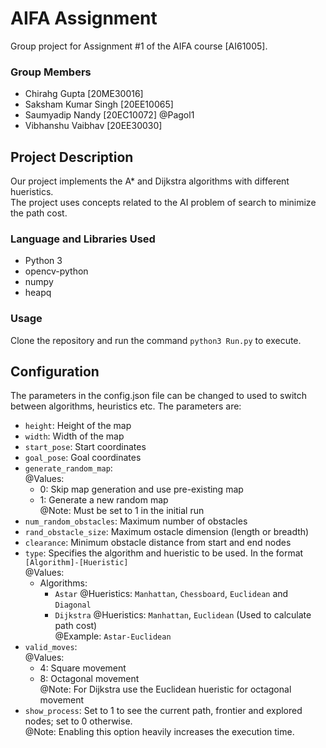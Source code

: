 # AIFA Assignment
Group project for Assignment #1 of the AIFA course \[AI61005\].

### Group Members
- Chirahg Gupta [20ME30016]
- Saksham Kumar Singh [20EE10065]
- Saumyadip Nandy [20EC10072] @Pagol1
- Vibhanshu Vaibhav [20EE30030]

## Project Description
Our project implements the A* and Dijkstra algorithms with different hueristics.\
The project uses concepts related to the AI problem of search to minimize the path cost.

### Language and Libraries Used
- Python 3
- opencv-python
- numpy
- heapq

### Usage
Clone the repository and run the command `python3 Run.py` to execute.

## Configuration
The parameters in the config.json file can be changed to used to switch between algorithms, heuristics etc. The parameters are:
+ `height`: Height of the map
+ `width`: Width of the map
+ `start_pose`: Start coordinates
+ `goal_pose`: Goal coordinates
+ `generate_random_map`:\
	@Values:
	- 0: Skip map generation and use pre-existing map
	- 1: Generate a new random map\
	@Note: Must be set to 1 in the initial run
+ `num_random_obstacles`: Maximum number of obstacles
+ `rand_obstacle_size`: Maximum ostacle dimension (length or breadth)
+ `clearance`: Minimum obstacle distance from start and end nodes
+ `type`: Specifies the algorithm and hueristic to be used. In the format `[Algorithm]-[Hueristic]`\
	@Values:
	- Algorithms:
		+ `Astar`
		@Hueristics: `Manhattan`, `Chessboard`, `Euclidean` and `Diagonal`
		+ `Dijkstra`
		@Hueristics: `Manhattan`, `Euclidean` (Used to calculate path cost)\
		@Example: `Astar-Euclidean`
+ `valid_moves`: \
	@Values:
	- 4: Square movement
	- 8: Octagonal movement\
	@Note: For Dijkstra use the Euclidean hueristic for octagonal movement
+ `show_process`: Set to 1 to see the current path, frontier and explored nodes; set to 0 otherwise.\
	@Note: Enabling this option heavily increases the execution time.